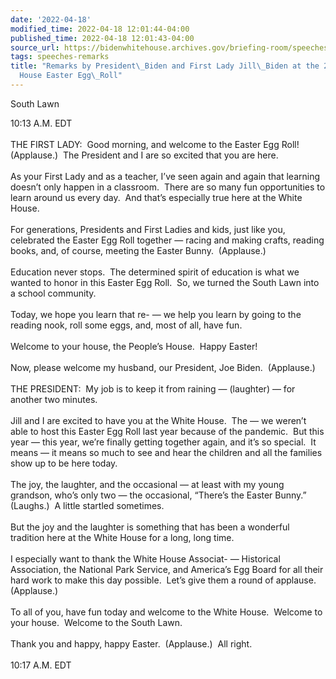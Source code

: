 ```yaml
---
date: '2022-04-18'
modified_time: 2022-04-18 12:01:44-04:00
published_time: 2022-04-18 12:01:43-04:00
source_url: https://bidenwhitehouse.archives.gov/briefing-room/speeches-remarks/2022/04/18/remarks-by-president-biden-and-first-lady-jill-biden-at-the-2022-white-house-easter-egg-roll/
tags: speeches-remarks
title: "Remarks by President\_Biden and First Lady Jill\_Biden at the 2022 White\_\
  House Easter Egg\_Roll"
---
```

 
South Lawn

10:13 A.M. EDT  
   
THE FIRST LADY:  Good morning, and welcome to the Easter Egg Roll! 
(Applause.)  The President and I are so excited that you are here.   
   
As your First Lady and as a teacher, I’ve seen again and again that
learning doesn’t only happen in a classroom.  There are so many fun
opportunities to learn around us every day.  And that’s especially true
here at the White House.   
   
For generations, Presidents and First Ladies and kids, just like you,
celebrated the Easter Egg Roll together — racing and making crafts,
reading books, and, of course, meeting the Easter Bunny.  (Applause.)   
   
Education never stops.  The determined spirit of education is what we
wanted to honor in this Easter Egg Roll.  So, we turned the South Lawn
into a school community.  
   
Today, we hope you learn that re- — we help you learn by going to the
reading nook, roll some eggs, and, most of all, have fun.  
   
Welcome to your house, the People’s House.  Happy Easter!  
   
Now, please welcome my husband, our President, Joe Biden. 
(Applause.)   
   
THE PRESIDENT:  My job is to keep it from raining — (laughter) — for
another two minutes.   
   
Jill and I are excited to have you at the White House.  The — we weren’t
able to host this Easter Egg Roll last year because of the pandemic. 
But this year — this year, we’re finally getting together again, and
it’s so special.  It means — it means so much to see and hear the
children and all the families show up to be here today.  
   
The joy, the laughter, and the occasional — at least with my young
grandson, who’s only two — the occasional, “There’s the Easter Bunny.” 
(Laughs.)  A little startled sometimes.   
   
But the joy and the laughter is something that has been a wonderful
tradition here at the White House for a long, long time.  
   
I especially want to thank the White House Associat- — Historical
Association, the National Park Service, and America’s Egg Board for all
their hard work to make this day possible.  Let’s give them a round of
applause.  (Applause.)   
   
To all of you, have fun today and welcome to the White House.  Welcome
to your house.  Welcome to the South Lawn.  
   
Thank you and happy, happy Easter.  (Applause.)  All right.  
   
10:17 A.M. EDT
